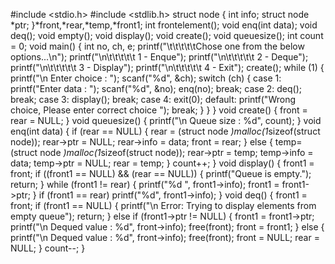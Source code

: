 #include <stdio.h>
#include <stdlib.h>
struct node
{
    int info;
    struct node *ptr;
}*front,*rear,*temp,*front1;
int frontelement();
void enq(int data);
void deq();
void empty();
void display();
void create();
void queuesize();
int count = 0;
void main()
{
    int no, ch, e;
    printf("\t\t\t\t\tChose one from the below options...\n");
    printf("\n\t\t\t\t\t 1 - Enque");
    printf("\n\t\t\t\t\t 2 - Deque");
    printf("\n\t\t\t\t\t 3 - Display");
    printf("\n\t\t\t\t\t 4 - Exit");
    create();
    while (1)
    {
        printf("\n Enter choice : ");
        scanf("%d", &ch);
        switch (ch)
        {
        case 1:
            printf("Enter data : ");
            scanf("%d", &no);
            enq(no);
            break;
        case 2:
            deq();
            break;
       case 3:
            display();
            break;
        case 4:
            exit(0);
        default:
            printf("Wrong choice, Please enter correct choice  ");
            break;
        }
    }
}
void create()
{
    front = rear = NULL;
}
void queuesize()
{
    printf("\n Queue size : %d", count);
}
void enq(int data)
{
    if (rear == NULL)
    {
        rear = (struct node *)malloc(1*sizeof(struct node));
        rear->ptr = NULL;
        rear->info = data;
        front = rear;
    }
    else
    {
        temp=(struct node *)malloc(1*sizeof(struct node));
        rear->ptr = temp;
        temp->info = data;
        temp->ptr = NULL;
        rear = temp;
    }
    count++;
}
void display()
{
    front1 = front;
    if ((front1 == NULL) && (rear == NULL))
    {
        printf("Queue is empty.");
        return;
    }
    while (front1 != rear)
    {
        printf("%d ", front1->info);
        front1 = front1->ptr;
    }
    if (front1 == rear)
        printf("%d", front1->info);
}
void deq()
{
    front1 = front;
    if (front1 == NULL)
    {
        printf("\n Error: Trying to display elements from empty queue");
        return;
    }
    else
        if (front1->ptr != NULL)
        {
            front1 = front1->ptr;
            printf("\n Dequed value : %d", front->info);
            free(front);
            front = front1;
        }
        else
        {
            printf("\n Dequed value : %d", front->info);
            free(front);
            front = NULL;
            rear = NULL;
        }
        count--;
}
